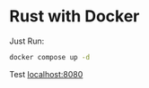 # Rust with Docker

Just Run:

```bash
docker compose up -d
```

Test [localhost:8080](http://localhost:8080)

